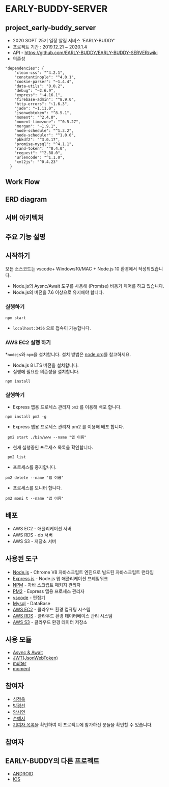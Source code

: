# EARLY-BUDDY-SERVER
## project_early-buddy_server
* 2020 SOPT 25기 일정 알림 서비스 'EARLY-BUDDY'
* 프로젝트 기간 : 2019.12.21 ~ 2020.1.4
* API - https://github.com/EARLY-BUDDY/EARLY-BUDDY-SERVER/wiki
* 의존성
```
"dependencies": {
    "clean-css": "^4.2.1",
    "constantinople": "^4.0.1",
    "cookie-parser": "~1.4.4",
    "data-utils": "0.0.2",
    "debug": "~2.6.9",
    "express": "~4.16.1",
    "firebase-admin": "^8.9.0",
    "http-errors": "~1.6.3",
    "jade": "~1.11.0",
    "jsonwebtoken": "^8.5.1",
    "moment": "^2.4.0",
    "moment-timezone": "^0.5.27",
    "morgan": "~1.9.1",
    "node-schedule": "^1.3.2",
    "node-scheduler": "^1.0.0",
    "pbkdf2": "^3.0.17",
    "promise-mysql": "^4.1.1",
    "rand-token": "^0.4.0",
    "request": "^2.88.0",
    "urlencode": "^1.1.0",
    "xml2js": "^0.4.23"
  }
  ```
## Work Flow
## ERD diagram
## 서버 아키텍처
## 주요 기능 설명

## 시작하기
모든 소스코드는 vscode+ Windows10/MAC + Node.js 10 환경에서 작성되었습니다.
* Node.js의 Aysnc/Await 도구를 사용해 (Promise) 비동기 제어를 하고 있습니다.
* Node.js의 버전을 7.6 이상으로 유지해야 합니다.

### 실행하기
```
npm start
```
* `localhost:3456` 으로 접속이 가능합니다.
### AWS EC2 실행 하기
*` nodejs `와 `npm`을 설치합니다. 설치 방법은 [node.org](https://nodejs.org/en/)를 참고하세요.
*  Node.js 8 LTS 버전을 설치합니다.
*  실행에 필요한 의존성을 설치합니다.
```
npm install 
```

### 실행하기 
* Express 앱용 프로세스 관리자 `pm2` 를 이용해 배포 합니다.
```
npm install pm2 -g
```
* Express 앱용 프로세스 관리자 pm2 를 이용해 배포 합니다.
```
 pm2 start ./bin/www --name "앱 이름"
```
* 현재 실행중인 프로세스 목록을 확인합니다.
```
 pm2 list
```
* 프로세스를 중지합니다.
```
pm2 delete --name "앱 이릅"
```
* 프로세스를 모니터 합니다.
```
pm2 moni t --name "앱 이름"
```
## 배포
* AWS EC2 - 애플리케이션 서버
* AWS RDS - db 서버
* AWS S3 - 저장소 서버

## 사용된 도구
* [Node.js](https://nodejs.org/ko/) - Chrome V8 자바스크립트 엔진으로 빌드된 자바스크립트 런타임
* [Express.js](http://expressjs.com/ko/) - Node.js 웹 애플리케이션 프레임워크
* [NPM](https://rometools.github.io/rome/)  - 자바 스크립트 패키지 관리자 
* [PM2](https://pm2.keymetrics.io/]) - Express 앱용 프로세스 관리자
* [vscode](https://code.visualstudio.com/)  - 편집기
* [Mysql](https://www.mysql.com/) - DataBase
* [AWS EC2](https://aws.amazon.com/ko/ec2/?sc_channel=PS&sc_campaign=acquisition_KR&sc_publisher=google&sc_medium=english_ec2_b&sc_content=ec2_e&sc_detail=aws%20ec2&sc_category=ec2&sc_segment=177228231544&sc_matchtype=e&sc_country=KR&s_kwcid=AL!4422!3!177228231544!e!!g!!aws%20ec2&ef_id=WkRozwAAAnO-lPWy:20180412120123:s) - 클라우드 환경 컴퓨팅 시스템
* [AWS RDS](https://aws.amazon.com/ko/rds/) - 클라우드 환경 데이터베이스 관리 시스템
* [AWS S3](https://aws.amazon.com/ko/s3/?sc_channel=PS&sc_campaign=acquisition_KR&sc_publisher=google&sc_medium=english_s3_b&sc_content=s3_e&sc_detail=aws%20s3&sc_category=s3&sc_segment=177211245240&sc_matchtype=e&sc_country=KR&s_kwcid=AL!4422!3!177211245240!e!!g!!aws%20s3&ef_id=WkRozwAAAnO-lPWy:20180412120059:s]) - 클라우드 환경 데이터 저장소
## 사용 모듈
* [Async & Await](https://www.npmjs.com/package/async)
* [JWT(JsonWebToken)](https://www.npmjs.com/package/jsonwebtoken)
* [multer](https://github.com/expressjs/multer)
* [moment](https://momentjs.com/)

## 참여자
* [심정욱](https://github.com/SimJungUk)
* [박경선](https://github.com/gngsn)
* [양시연](https://github.com/ssionii)
* [손예지](https://github.com/yezgoget)
* [기여자 목록](https://github.com/EARLY-BUDDY/EARLY-BUDDY-SERVER/graphs/contributors)을 확인하여 이 프로젝트에 참가하신 분들을 확인할 수 있습니다.

## 참여자 

## EARLY-BUDDY의 다른 프로젝트
* [ANDROID](https://github.com/EARLY-BUDDY/EARLY-BUDDY-ANDROID)
* [IOS](https://github.com/EARLY-BUDDY/EARLYBUDDY-iOS)
